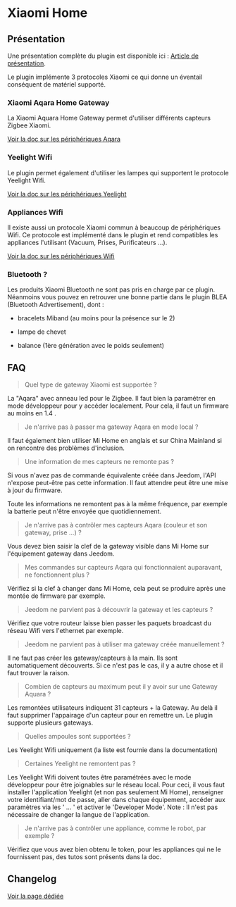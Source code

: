 # Xiaomi Home

## Présentation

Une présentation complète du plugin est disponible ici : [Article de présentation](https://lunarok-domotique.com/plugins-jeedom/xiaomi-home/).

Le plugin implémente 3 protocoles Xiaomi ce qui donne un éventail conséquent de matériel supporté.

### Xiaomi Aqara Home Gateway

La Xiaomi Aquara Home Gateway permet d'utiliser différents capteurs Zigbee Xiaomi.

[Voir la doc sur les périphériques Aqara](aqara.html)

### Yeelight Wifi

Le plugin permet également d'utiliser les lampes qui supportent le protocole Yeelight Wifi.

[Voir la doc sur les périphériques Yeelight](yeelight.html)

### Appliances Wifi

Il existe aussi un protocole Xiaomi commun à beaucoup de périphériques Wifi. Ce protocole est implémenté dans le plugin et rend compatibles les appliances l'utilisant (Vacuum, Prises, Purificateurs ...).

[Voir la doc sur les périphériques Wifi](wifi.html)

### Bluetooth ?

Les produits Xiaomi Bluetooth ne sont pas pris en charge par ce plugin. Néanmoins vous pouvez en retrouver une bonne partie dans le plugin BLEA (Bluetooth Advertisement), dont :

* bracelets Miband (au moins pour la présence sur le 2)

* lampe de chevet

* balance (1ère génération avec le poids seulement)

## FAQ

>Quel type de gateway Xiaomi est supportée ?

La "Aqara" avec anneau led pour le Zigbee. Il faut bien la paramétrer en mode développeur pour y accéder localement. Pour cela, il faut un firmware au moins en 1.4 .

>Je n'arrive pas à passer ma gateway Aqara en mode local ?

Il faut également bien utiliser Mi Home en anglais et sur China Mainland si on rencontre des problèmes d'inclusion.

>Une information de mes capteurs ne remonte pas ?

Si vous n'avez pas de commande équivalente créée dans Jeedom, l'API n'expose peut-être pas cette information. Il faut attendre peut être une mise à jour du firmware.

Toute les informations ne remontent pas à la même fréquence, par exemple la batterie peut n'être envoyée que quotidiennement.

>Je n'arrive pas à contrôler mes capteurs Aqara (couleur et son gateway, prise ...) ?

Vous devez bien saisir la clef de la gateway visible dans Mi Home sur l'équipement gateway dans Jeedom.

>Mes commandes sur capteurs Aqara qui fonctionnaient auparavant, ne fonctionnent plus ?

Vérifiez si la clef à changer dans Mi Home, cela peut se produire après une montée de firmware par exemple.

>Jeedom ne parvient pas à découvrir la gateway et les capteurs ?

Vérifiez que votre routeur laisse bien passer les paquets broadcast du réseau Wifi vers l'ethernet par exemple.

>Jeedom ne parvient pas à utiliser ma gateway créée manuellement ?

Il ne faut pas créer les gateway/capteurs à la main. Ils sont automatiquement découverts. Si ce n'est pas le cas, il y a autre chose et il faut trouver la raison.

>Combien de capteurs au maximum peut il y avoir sur une Gateway Aquara ?

Les remontées utilisateurs indiquent 31 capteurs + la Gateway. Au delà il faut supprimer l'appairage d'un capteur pour en remettre un. Le plugin supporte plusieurs gateways.

>Quelles ampoules sont supportées ?

Les Yeelight Wifi uniquement (la liste est fournie dans la documentation)

>Certaines Yeelight ne remontent pas ?

Les Yeelight Wifi doivent toutes être paramétrées avec le mode développeur pour être joignables sur le réseau local.
Pour ceci, il vous faut installer l'application Yeelight (et non pas seulement Mi Home), renseigner votre identifiant/mot de passe, aller dans chaque équipement, accéder aux paramètres via les ' ... ' et activer le 'Developer Mode'.
Note : Il n'est pas nécessaire de changer la langue de l'application.

>Je n'arrive pas à contrôler une appliance, comme le robot, par exemple ?

Vérifiez que vous avez bien obtenu le token, pour les appliances qui ne le fournissent pas, des tutos sont présents dans la doc.

## Changelog

[Voir la page dédiée](changelog.md)

